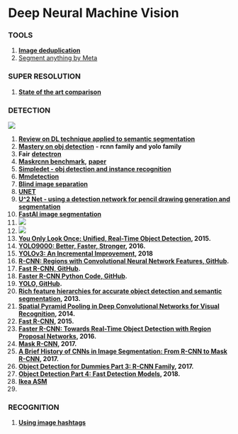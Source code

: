 # Deep Neural Machine Vision

### **TOOLS**

1. [**Image deduplication**](https://github.com/idealo/imagededup)
2. [Segment anything by Meta](https://segment-anything.com/demo)

### **SUPER RESOLUTION**

1. [**State of the art comparison**](http://www.wisdom.weizmann.ac.il/\~vision/zssr/)

### **DETECTION**

![](https://lh5.googleusercontent.com/Efe-9nD1W6Hes040DI2Zgm2lzh0vnkYVTB95hnK1rmv3DYtfbPt9Bia0iVnSV49xJRs8JYLggj7KvIRGZDpbz4melmLvp0uLwQ-F6wtCjHYwRKjD4rw7DH8p90Gqo-P4DZNpW8fH)

1. [**Review on DL technique applied to semantic segmentation**](https://arxiv.org/pdf/1704.06857.pdf)
2. [**Mastery on obj detection**](https://machinelearningmastery.com/object-recognition-with-deep-learning/) **- rcnn family and yolo family**
3. **Fair** [**detectron**](https://github.com/facebookresearch/Detectron)
4. [**Maskrcnn benchmark**](https://github.com/facebookresearch/maskrcnn-benchmark)**,** [**paper**](https://arxiv.org/abs/1703.06870)
5. [**Simpledet - obj detection and instance recognition**](https://github.com/TuSimple/simpledet)
6. [**Mmdetection**](https://github.com/open-mmlab/mmdetection?fbclid=IwAR1W0G-mhiNcCJk1YdnnFFozWY\_j9QUNQo9Qevfdj6\_PnnODfk-5iSWbMd0)
7. [**Blind image separation**](https://www.researchgate.net/publication/3938186\_Blind\_image\_separation\_through\_kurtosis\_maximization)
8. [**UNET**](https://heartbeat.fritz.ai/deep-learning-for-image-segmentation-u-net-architecture-ff17f6e4c1cf)
9. [**U^2 Net - using a detection network for pencil drawing generation and segmentation**](https://github.com/NathanUA/U-2-Net)
10. [**FastAI image segmentation**](https://gilberttanner.com/blog/fastai-image-segmentation)
11. ![](https://lh6.googleusercontent.com/0gWJVORnNeoeKD6j3fwo1HrA9W8SN2ZHUBkX8YdhLUomtniJ8tlattamydryookCJrL3Pu35a3xZUfOpkc3jXYBsm0gAkMZl5IxCg5nijzRSX80vwvethJRbWGK662LnMfLw4lcZ)
12. ![](https://lh5.googleusercontent.com/kn9eEm1IltsrjvpNUJsS9iZ0zgFynCyqA2kk4OCN9EjFRXKqeUrKlvv7UbfbvwPfQ-kz0fOn3kpUqnE3liGs71m9945BLBPmpeFtOdzCyp6FUhA-7\_AEjvzYnaDTXUnz-JEsbWHS)
13. [**You Only Look Once: Unified, Real-Time Object Detection**](https://arxiv.org/abs/1506.02640)**, 2015.**
14. [**YOLO9000: Better, Faster, Stronger**](https://arxiv.org/abs/1612.08242)**, 2016.**
15. [**YOLOv3: An Incremental Improvement**](https://arxiv.org/abs/1804.02767)**, 2018**
16. [**R-CNN: Regions with Convolutional Neural Network Features, GitHub**](https://github.com/rbgirshick/rcnn)**.**
17. [**Fast R-CNN, GitHub**](https://github.com/rbgirshick/fast-rcnn)**.**
18. [**Faster R-CNN Python Code, GitHub**](https://github.com/rbgirshick/py-faster-rcnn)**.**
19. [**YOLO, GitHub**](https://github.com/pjreddie/darknet/wiki/YOLO:-Real-Time-Object-Detection)**.**
20. [**Rich feature hierarchies for accurate object detection and semantic segmentation**](https://arxiv.org/abs/1311.2524)**, 2013.**
21. [**Spatial Pyramid Pooling in Deep Convolutional Networks for Visual Recognition**](https://arxiv.org/abs/1406.4729)**, 2014.**
22. [**Fast R-CNN**](https://arxiv.org/abs/1504.08083)**, 2015.**
23. [**Faster R-CNN: Towards Real-Time Object Detection with Region Proposal Networks**](https://arxiv.org/abs/1506.01497)**, 2016.**
24. [**Mask R-CNN**](https://arxiv.org/abs/1703.06870)**, 2017.**
25. [**A Brief History of CNNs in Image Segmentation: From R-CNN to Mask R-CNN**](https://blog.athelas.com/a-brief-history-of-cnns-in-image-segmentation-from-r-cnn-to-mask-r-cnn-34ea83205de4)**, 2017.**
26. [**Object Detection for Dummies Part 3: R-CNN Family**](https://lilianweng.github.io/lil-log/2017/12/31/object-recognition-for-dummies-part-3.html)**, 2017.**
27. [**Object Detection Part 4: Fast Detection Models**](https://lilianweng.github.io/lil-log/2018/12/27/object-detection-part-4.html)**, 2018.**
28. [**Ikea ASM**](https://ikeaasm.github.io/)
29.

### **RECOGNITION**

1. [**Using image hashtags**](https://engineering.fb.com/ml-applications/advancing-state-of-the-art-image-recognition-with-deep-learning-on-hashtags/)
